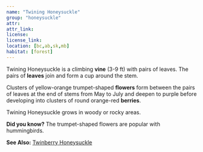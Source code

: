 ```yaml
---
name: "Twining Honeysuckle"
group: "honeysuckle"
attr:
attr_link:
license:
license_link:
location: [bc,ab,sk,mb]
habitat: [forest]
---
```

Twining Honeysuckle is a climbing **vine** (3-9 ft) with pairs of leaves. The pairs of **leaves** join and form a cup around the stem.

Clusters of yellow-orange trumpet-shaped **flowers** form between the pairs of leaves at the end of stems from May to July and deepen to purple before developing into clusters of round orange-red **berries**.

Twining Honeysuckle grows in woody or rocky areas.

**Did you know?** The trumpet-shaped flowers are popular with hummingbirds.

<!-- generated, do not edit -->
**See Also:**
[Twinberry Honeysuckle](/trees/twinbhon)
